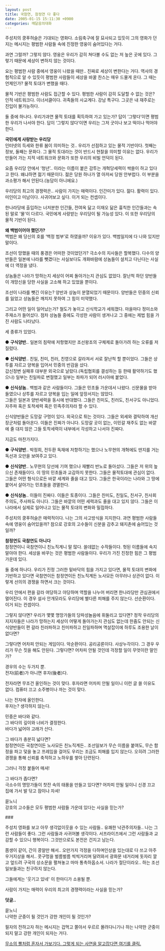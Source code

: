 ```yaml
---
layout: post
title: 국참연, 참정연 다 좋다
date: 2005-01-15 15:11:30 +0900
categories: 깨달음의대화
---
```

주성치의 쿵푸허슬은 기대되는 영화다. 소림축구에 잘 묘사되고 있듯이 그의 영화가 던지는 메시지는 평범한 사람들 속에 진정한 영웅이 숨어있다는 거다.    
  
과연 그럴까? 그렇지 않다. 영웅은 우리가 감히 쳐다볼 수도 없는 저 높은 곳에 있다. 그렇기 때문에 세상이 변하지 않는 것이다.    
  
요는 평범한 사람 중에서 영웅이 나왔을 때만.. 진짜로 세상이 변한다는 거다. 역사의 경험칙으로 알 수 있듯이 평범한 사람들이 세상을 바꿀 찬스는 매우 드물게 온다. 그 때는 언제인가? 물적 토대가 변했을 때다. 
  
  
물적 기반은 평범한 사람도 접근할 수 있다. 평범한 사람이 감히 도달할 수 없는 것은? 인적 네트워크다. 이너서클이다. 귀족들의 사교계다. 강남 특구다. 그곳은 내 재주로는 진입이 불가능하다.    
  
둘 중에 하나다. 우리가과연 물적 토대를 획득하여 가고 있는가? 답이 ‘그렇다’이면 평범한 우리가 나서야 한다. 답이 ‘그렇지 않다’이면 우리는 그저 굿이나 보고 떡이나 먹어야 한다.    
  
**국민에게 사랑받는 우리당**   
인터넷의 득세와 한류 붐이 의미하는 것.. 우리가 선점하고 있는 물적 기반이다. 첫째는 정보, 둘째는 문화다. 그 물적 토대라는 것이 반드시 현찰을 의미할 이유는 없다. 우리가 만들어 가는 지적 네트워크와 문화가 또한 우리의 비빌 언덕이 된다.    
  
요즘 우리당 안에서 ‘청년’.. 이라는 이름이 붙은 감투는 개혁당세력이 싹쓸이 하고 있다고 한다. 왜냐하면 젊기 때문이다. 젊은 당원 하나가 열 아저씨 당원 안부럽다. 이 부분을 과소평가 해서 안된다.(농담이 아니에요.)    
  
우리당의 최고의 경쟁력은.. 사람이 가지는 매력이다. 인간미가 있다. 젊다. 활력이 있다. 미인이고 미남이다. 사귀어보고 싶다. 이거 되는 컨셉이다. 
  
  
한나라당에 출입하는 너저분한 인간들, 전여옥 닮고 이재오 닮은 흉칙한 인간들과는 속된 말로 '물'이 다르다. 국민에게 사랑받는 우리당이 될 가능성 있다. 이 또한 우리당의 물적 기반이 된다.    
  
**왜 백범이어야 했던가?**   
백범은 왜 당신의 호를 ‘백정 범부’로 하였을까? 이유가 있다. 백범일지에 다 나와 있지만 말이다. 
  
  
조선이 망했을 때의 풍경은 어떠한 것이었던가? 극소수의 지사들은 할복했다. 다수의 양반들은 일본에 나라를 뺏겼다는 사실보다도 개화바람에 상놈들이 설치고 다닌다는 사실에 더 역정을 냈다.    
  
상놈들은 나라가 망하는지 세상이 어찌 돌아가는지 관심도 없었다. 잘난척 하던 양반들이 개망신을 당한 사실을 고소해 하고 있었을 뿐이다.    
  
조선이 나라를 뺏긴 이유는? 양반과 상놈이 분열되었기 때문이다. 양반들은 민중의 신뢰를 잃었고 상놈들은 깨치지 못하여 그 힘이 미약했다.    
  
그리고 어떤 일이 일어났는가? 철도가 놓이고 신식학교가 세워졌다. 마을마다 정미소와 주재소가 들어섰다. 점차 상놈들 중에도 각성한 사람이 생겨나고 그 중에는 제법 힘을 가진 사람도 나타났다.    
  
세 종류가 있었다.    
  
● **구식양반.**. 일본의 침략에 저항했지만 조선왕조의 구체제로 돌아가려 하는 오류를 저질렀다.    
  
● **신식양반**.. 친일, 친미, 친러, 친영으로 갈라져서 서로 잘난척 할 뿐이었다. 그들은 상투를 자르고 양복을 입어서 민중의 반감을 샀다.   
갑신정변 실패후 대부분 외국으로 날랐다.(독립협회를 결성하는 등 한때 활약하기도 했으나) 일부는 친일파로 변절했고 일부는 좌파가 되어 러시아에 붙었다.    
  
● **신식상놈**.. 백범과 같은 사람들이다. 그들은 민초들 가운데서 나왔다. 신문물을 받아들였으나 상투를 자르고 양복을 입는 일에 앞장서지는 않았다.   
그들은 일본과 양반세력을 동시에 반대했다. 그들은 친미도, 친러도, 친서구도 아니었다. 자주파 혹은 토착세력 혹은 민족주의자라 할 수 있다. 
  
  
신식양반들은 도망갈 구멍이 있다. 외국으로 튀는 것이다. 그들은 외세와 결탁하여 개선장군처럼 돌아온다. 이들은 진짜가 아니다. 도망갈 곳이 없는, 이민갈 재주도 없는 바깥에 줄 대지 않은 그들 토착세력이 내부에서 각성하고 나서야 진짜다.    
  
지금도 마찬가지다.    
  
● **구식양반**.. 박정희, 전두환 독재에 저항하기는 했으나 노무현의 개혁에도 딴지를 거는 독선과 오만을 보여주고 있다. 
  
  
● **신식양반**.. 노무현의 당선에 기여 했으나 재빨리 반노로 돌아섰다. 그들은 저 위의 높으신 존재들이다. 이 땅의 민초들과 교감하지 못한다. 그들은 물적토대에 관심이 없다. 그들은 어떤 형식으로든 바깥 세계와 줄을 대고 있다. 그들은 한국이라는 나라와 그 땅에 붙어서 살아가는 민초들을 경멸한다.    
  
● **신식상놈**.. 이들이 진짜다. 이들은 토종이다. 그들은 친미도, 친일도, 친서구, 친사회주의도, 주사파도 아니다. 그들은 바깥의 어떤 세력과도 줄을 대고 있지 않다. 그들은 이 나라에서 실제로 일어나고 있는 물적 토대의 변화와 밀접하다.    
  
주성치의 쿵푸허슬은 매력적이다. 나는 그의 사고방식을 지지한다. 과연 평범한 사람들 속에 영웅이 숨어있을까? 참으로 강호의 고수들이 신분을 감추고 돼지촌에 숨어있는 것일까?    
  
**참정연도 국참연도 아니다**   
참정연이니 국참연이니 친노직계니 말 많다. 쓸데없는 수작들이다. 헛된 이름들에 속지 말아야 한다. 세상을 바꾸는 것은 평범한 사람들이다. 우리가 가진 진정한 힘은 그 평범 가운데 있다.    
  
둘 중에 하나다. 우리가 진정 그러한 밑바닥의 힘을 가지고 있다면, 물적 토대의 변화에 기반하고 있다면 국참연이든 참정연이든 친노직계든 노사모든 아무러나 상관이 없다. 이렇게 선의의 경쟁을 하면서 크는 것이다.    
  
우리 안에서 편을 갈라 여당하고 야당하며 역할을 나누어 버리면 한나라당만 관심권에서 멀어진다. 이 경우 설사 안개모라도 우리당에 별다른 피해를 주지 않는다. 선순환이다. 이거 되는 컨셉이다.    
  
그렇지 않다면? 우리가 몇몇 명망가들의 당파성놀음에 휘둘리고 있다면? 정작 우리당의 지지자들은 나라가 망하는지 세상이 어떻게 돌아가는지 관심도 없는데 한줌도 안되는 신식양반들이 편 갈라 친러파하고 친미파하고 친일파하며 멱살잡이에 하루도 조용한 날이 없다면?    
  
그렇다면 어차피 안되는 게임이다. 악순환이다. 공리공론이다. 사상누각이다. 그 경우 우리가 무슨 짓을 해도 안된다. 그렇다면? 어차피 안될 것인데 걱정할 일이 무엇이란 말인가?    
  
경우의 수는 두가지 뿐.   
전자(前者)가 아니면 후자(後者)다.    
  
전자라면 무조건 올인하는 것이 맞다. 후자라면 어차피 안될 일이니 이런 글 쓸 이유도 없다. 컴퓨터 끄고 소주병이나 까는 것이 맞다.    
  
나는 전자에 올인한다.   
후자는? 생각하지 않는다.    
  
민중은 바다와 같다.   
그 바다의 깊이와 너비가 결정한다.   
바다가 넓어야 고래가 산다.    
  
그 바다가 충분히 넓다면?   
참정연이든 국참연이든 노사모든 친노직계든.. 조선일보가 무슨 이름을 붙여도, 무슨 함정을 파고 덫을 놓고 프레임을 걸어도 우리는 조금도 피해를 입지 않는다. 오히려 그러한 경쟁을 통해 신뢰를 축적하고 노하우를 쌓아 단련된다.    
  
그러니 걱정 붙들어 매셔!    
  
그 바다가 좁다면?   
극소수의 명망가들이 찻잔 속의 태풍을 만들고 있다면? 어차피 안될 일이니 신경 끄고 집에 가서 발 닦고 잠이나 자셔! 
  
  
묻노니   
강호의 고수들은 모두 평범한 사람들 가운데 있다는 사실을 믿는가?    

  
  
\###    

  
  
주성치 영화를 보고 아무 생각없이웃을 수 있는 사람들.. 유쾌한 낙관주의자들.. 나는 그런 사람들이 좋다. 그런 사람들과 사귀어볼 생각이다. 서프라이즈에서 그런 사람들과 교감할 수 있으니 행복이다. 그것만으로도 본전은 건지고 남는다.    
   
  
쫌생이 같이, 간이 콩알만 해서.. 오만가지 걱정을 다하며인상을 있는대로 다 쓰고 아주 우거지상을 해서.. 콧구멍을 벌름벌름 씩씩거리며 달려와서 광화문 네거리에 돗자리 깔고 엎드려 구국의 상소문을 펼쳐놓고 마마 통촉하옵소서. 나라가 절단이라오.. 하는 조선일보들과는 친구하지 않는다.    
   
  
그들에게는 '웃기고 있네' 이 한마디가 소용될 뿐.    
   

  
  
사람이 가지는 매력이 우리의 최고의 경쟁력이라는 사실을 믿는가?    


    
  
   
   
  
**덧글..**    
  
묻노니   
나약한 군중이 될 것인가 강한 개인이 될 것인가?    
  
필자의 전하고자 하는 메시지는 겁먹고 쫄아서 우르르 몰려다니기나 하는 나약한 군중이 되지 말고 강한 개인이 되자는 거다.    
  
<A href="http://drkimz.com/technote2/main.cgi?board=cafe" target=new>무소의 뿔처럼 혼자서 가보기다. 그렇게 되는 사연을 알고잡다면 여기를 클릭.</A>